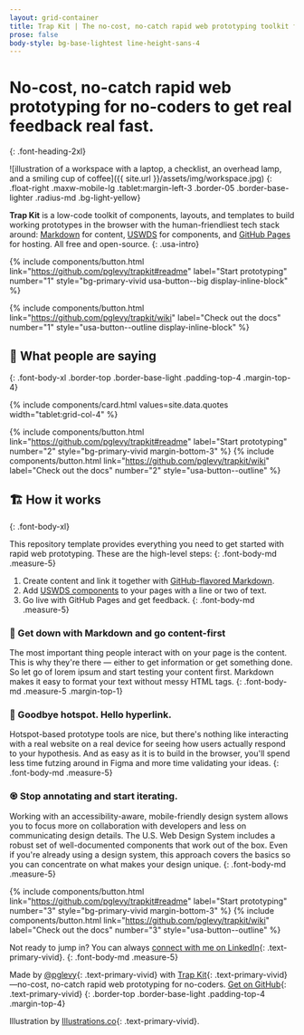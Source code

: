```yaml
---
layout: grid-container
title: Trap Kit | The no-cost, no-catch rapid web prototyping toolkit for no-coders to get real feedback real fast.
prose: false
body-style: bg-base-lightest line-height-sans-4
---
```


# No-cost, no-catch rapid web prototyping for no-coders to get real feedback real fast.
{: .font-heading-2xl}

![illustration of a workspace with a laptop, a checklist, an overhead lamp, and a smiling cup of coffee]({{ site.url }}/assets/img/workspace.jpg)
{: .float-right .maxw-mobile-lg .tablet:margin-left-3 .border-05 .border-base-lighter .radius-md .bg-light-yellow}

**Trap Kit** is a low-code toolkit of components, layouts, and templates to build working prototypes in the browser with the human-friendliest tech stack around: [Markdown](https://docs.github.com/en/github/writing-on-github/getting-started-with-writing-and-formatting-on-github/basic-writing-and-formatting-syntax) for content, [USWDS](https://designsystem.digital.gov/) for components, and [GitHub Pages](https://pages.github.com/) for hosting. All free and open-source.
{: .usa-intro}

{% include components/button.html link="https://github.com/pglevy/trapkit#readme" label="Start prototyping" number="1" style="bg-primary-vivid usa-button--big display-inline-block" %}

{% include components/button.html link="https://github.com/pglevy/trapkit/wiki" label="Check out the docs" number="1" style="usa-button--outline display-inline-block" %}

## 🤩 What people are saying
{: .font-body-xl .border-top .border-base-light .padding-top-4 .margin-top-4}

{% include components/card.html values=site.data.quotes width="tablet:grid-col-4" %}

{% include components/button.html link="https://github.com/pglevy/trapkit#readme" label="Start prototyping" number="2" style="bg-primary-vivid margin-bottom-3" %} {% include components/button.html link="https://github.com/pglevy/trapkit/wiki" label="Check out the docs" number="2" style="usa-button--outline" %}

## 🏗 How it works
{: .font-body-xl}

This repository template provides everything you need to get started with rapid web prototyping. These are the high-level steps:
{: .font-body-md .measure-5}

1. Create content and link it together with [GitHub-flavored Markdown](https://github.github.com/gfm/).
1. Add [USWDS components](https://designsystem.digital.gov/components/overview/) to your pages with a line or two of text.
1. Go live with GitHub Pages and get feedback.
{: .font-body-md .measure-5}

### 🕺 Get down with Markdown and go content-first

The most important thing people interact with on your page is the content. This is why they're there — either to get information or get something done. So let go of lorem ipsum and start testing your content first. Markdown makes it easy to format your text without messy HTML tags.
{: .font-body-md .measure-5 .margin-top-1}

### 👋 Goodbye hotspot. Hello hyperlink.

Hotspot-based prototype tools are nice, but there's nothing like interacting with a real website on a real device for seeing how users actually respond to your hypothesis. And as easy as it is to build in the browser, you'll spend less time futzing around in Figma and more time validating your ideas.
{: .font-body-md .measure-5}

### ♼ Stop annotating and start iterating.

Working with an accessibility-aware, mobile-friendly design system allows you to focus more on collaboration with developers and less on communicating design details. The U.S. Web Design System includes a robust set of well-documented components that work out of the box. Even if you're already using a design system, this approach covers the basics so you can concentrate on what makes your design unique.
{: .font-body-md .measure-5}

{% include components/button.html link="https://github.com/pglevy/trapkit#readme" label="Start prototyping" number="3" style="bg-primary-vivid margin-bottom-3" %} {% include components/button.html link="https://github.com/pglevy/trapkit/wiki" label="Check out the docs" number="3" style="usa-button--outline" %}

Not ready to jump in? You can always [connect with me on LinkedIn](https://www.linkedin.com/in/philipglevy/){: .text-primary-vivid}.
{: .font-body-md .measure-5}

Made by [@pglevy](https://github.com/pglevy){: .text-primary-vivid} with [Trap Kit](https://pglevy.github.io/trapkit/){: .text-primary-vivid}—no-cost, no-catch rapid web prototyping for no-coders. [Get on GitHub](https://github.com/pglevy/trapkit#readme){: .text-primary-vivid}
{: .border-top .border-base-light .padding-top-4 .margin-top-4}

Illustration by [Illustrations.co](https://illlustrations.co/){: .text-primary-vivid}.
